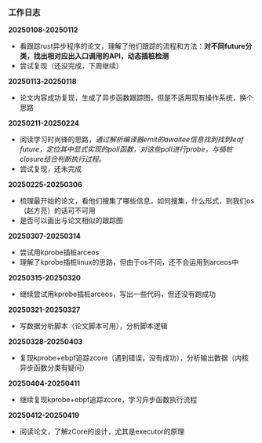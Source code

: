 ### 工作日志

**20250108-20250112**

- 看跟踪rust异步程序的论文，理解了他们跟踪的流程和方法：**对不同future分类，找出相对应出入口调用的API，动态插桩检测**
- 尝试复现（还没完成，下周继续）

**20250113-20250118**

- 论文内容成功复现，生成了异步函数跟踪图，但是不适用现有操作系统，换个思路

**20250211-20250224**

- 阅读学习时尚锋的思路，*通过解析编译器emit的awaitee信息找到找到leaf future，定位其中显式实现的poll函数，对这些poll进行probe，与插桩closure结合判断执行过程。*
- 尝试复现，还未完成

**20250225-20250306**

- 梳理最开始的论文，看他们搜集了哪些信息，如何搜集，什么形式，到我们os（赵方亮）的话可不可用
- 是否可以画出与论文相似的跟踪图
  
**20250307-20250314**

- 尝试用kprobe插桩arceos
- 理解了kprobe插桩linux的思路，但由于os不同，还不会运用到arceos中
  
**20250315-20250320**

- 继续尝试用kprobe插桩arceos，写出一些代码，但还没有跑成功

**20250321-20250327**

- 写数据分析脚本（论文脚本可用），分析脚本逻辑
  
**20250328-20250403**

- 复现kprobe+ebpf追踪zcore（遇到错误，没有成功），分析输出数据（内核异步函数分类有疑问）

**20250404-20250411**

- 继续复现kprobe+ebpf追踪zcore，学习异步函数执行流程

**20250412-20250419**

- 阅读论文，了解zCore的设计，尤其是executor的原理

